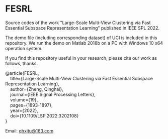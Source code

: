 # FESRL
Source codes of the work "Large-Scale Multi-View Clustering via Fast Essential Subspace Representation Learning" published in IEEE SPL 2022.

The demo file (including corresponding dataset) of UCI is included in this repository. We run the demo on Matlab 2018b on a PC with Windows 10 x64 operation system.

If you find this repository useful in your research, please cite our work as follows, thanks.

@article\{FESRL,<br/>
      &nbsp;&nbsp;&nbsp;&nbsp;title=\{Large-Scale Multi-View Clustering via Fast Essential Subspace Representation Learning\},<br/>
      &nbsp;&nbsp;&nbsp;&nbsp;author=\{Zheng, Qinghai\},<br/>
      &nbsp;&nbsp;&nbsp;&nbsp;journal=\{IEEE Signal Processing Letters\},<br/>
      &nbsp;&nbsp;&nbsp;&nbsp;volume=\{19\},<br/>
      &nbsp;&nbsp;&nbsp;&nbsp;pages=\{1893-1897\},<br/>
      &nbsp;&nbsp;&nbsp;&nbsp;year=\{2022\},<br/>
      &nbsp;&nbsp;&nbsp;&nbsp;doi=\{10.1109/LSP.2022.3202108\}<br/>
\}<br/>

Email: qhxjtu@163.com
